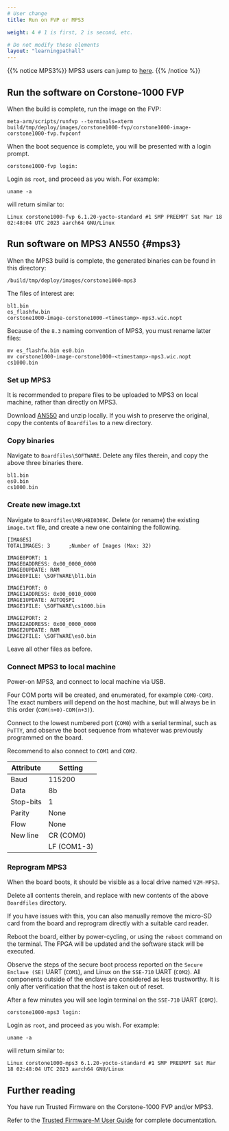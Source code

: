 ```yaml
---
# User change
title: Run on FVP or MPS3

weight: 4 # 1 is first, 2 is second, etc.

# Do not modify these elements
layout: "learningpathall"
---
```

{{% notice  MPS3%}}
MPS3 users can jump to [here](#mps3).
{{% /notice %}}


## Run the software on Corstone-1000 FVP

When the build is complete, run the image on the FVP:

```console
meta-arm/scripts/runfvp --terminals=xterm build/tmp/deploy/images/corstone1000-fvp/corstone1000-image-corstone1000-fvp.fvpconf
```

When the boot sequence is complete, you will be presented with a login prompt.

```output
corstone1000-fvp login:
```

Login as `root`, and proceed as you wish. For example:
```console
uname -a
```
will return similar to:
```output
Linux corstone1000-fvp 6.1.20-yocto-standard #1 SMP PREEMPT Sat Mar 18 02:48:04 UTC 2023 aarch64 GNU/Linux
```


## Run software on MPS3 AN550 {#mps3}

When the MPS3 build is complete, the generated binaries can be found in this directory:
```console
/build/tmp/deploy/images/corstone1000-mps3
```
The files of interest are:
```console
bl1.bin
es_flashfw.bin
corstone1000-image-corstone1000-<timestamp>-mps3.wic.nopt
```
Because of the `8.3` naming convention of MPS3, you must rename latter files:
```console
mv es_flashfw.bin es0.bin
mv corstone1000-image-corstone1000-<timestamp>-mps3.wic.nopt cs1000.bin
```

### Set up MPS3

It is recommended to prepare files to be uploaded to MPS3 on local machine, rather than directly on MPS3.

Download [AN550](https://developer.arm.com/downloads/view/AN550) and unzip locally. If you wish to preserve the original, copy the contents of `Boardfiles` to a new directory.

### Copy binaries

Navigate to `Boardfiles\SOFTWARE`. Delete any files therein, and copy the above three binaries there.
```output
bl1.bin
es0.bin
cs1000.bin
```
### Create new image.txt

Navigate to `Boardfiles\MB\HBI0309C`. Delete (or rename) the existing `image.txt` file, and create a new one containing the following.
```console
[IMAGES]
TOTALIMAGES: 3      ;Number of Images (Max: 32)

IMAGE0PORT: 1
IMAGE0ADDRESS: 0x00_0000_0000
IMAGE0UPDATE: RAM
IMAGE0FILE: \SOFTWARE\bl1.bin

IMAGE1PORT: 0
IMAGE1ADDRESS: 0x00_0010_0000
IMAGE1UPDATE: AUTOQSPI
IMAGE1FILE: \SOFTWARE\cs1000.bin

IMAGE2PORT: 2
IMAGE2ADDRESS: 0x00_0000_0000
IMAGE2UPDATE: RAM
IMAGE2FILE: \SOFTWARE\es0.bin
```
Leave all other files as before.

### Connect MPS3 to local machine

Power-on MPS3, and connect to local machine via USB.

Four COM ports will be created, and enumerated, for example `COM0-COM3`. The exact numbers will depend on the host machine, but will always be in this order (`COM(n+0)-COM(n+3)`).

Connect to the lowest numbered port (`COM0`) with a serial terminal, such as `PuTTY`, and observe the boot sequence from whatever was previously programmed on the board.

Recommend to also connect to `COM1` and `COM2`.

| Attribute | Setting     |
| --------- | ----------- |
| Baud      | 115200      |
| Data      | 8b          |
| Stop-bits | 1           |
| Parity    | None        |
| Flow      | None        |
| New line  | CR (COM0)   |
|           | LF (COM1-3) |

### Reprogram MPS3

When the board boots, it should be visible as a local drive named `V2M-MPS3`.

Delete all contents therein, and replace with new contents of the above `Boardfiles` directory.

If you have issues with this, you can also manually remove the micro-SD card from the board and reprogram directly with a suitable card reader.

Reboot the board, either by power-cycling, or using the `reboot` command on the terminal. The FPGA will be updated and the software stack will be executed.

Observe the steps of the secure boot process reported on the `Secure Enclave (SE)` UART (`COM1`), and Linux on the `SSE-710` UART (`COM2`). All components outside of the enclave are considered as less trustworthy. It is only after verification that the host is taken out of reset.

After a few minutes you will see login terminal on the `SSE-710` UART (`COM2`).
```output
corstone1000-mps3 login:
```
Login as `root`, and proceed as you wish. For example:
```console
uname -a
```
will return similar to:
```output
Linux corstone1000-mps3 6.1.20-yocto-standard #1 SMP PREEMPT Sat Mar 18 02:48:04 UTC 2023 aarch64 GNU/Linux
```

## Further reading

You have run Trusted Firmware on the Corstone-1000 FVP and/or MPS3.

Refer to the [Trusted Firmware-M User Guide](https://tf-m-user-guide.trustedfirmware.org/platform/arm/corstone1000/readme.html) for complete documentation.
